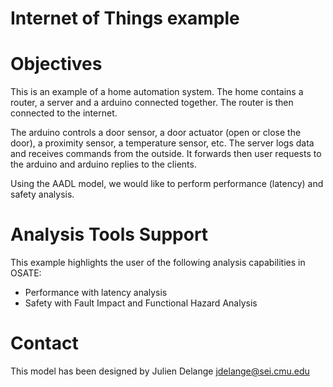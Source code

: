 Internet of Things example
==========================

# Objectives
This is an example of a home automation system. The home
contains a router, a server and a arduino connected
together. The router is then connected to the internet.

The arduino controls a door sensor, a door actuator (open or
close the door), a proximity sensor, a temperature sensor, etc.
The server logs data and receives commands from the outside.
It forwards then user requests to the arduino and arduino
replies to the clients.

Using the AADL model, we would like to perform
performance (latency) and safety analysis.

# Analysis Tools Support
This example highlights the user of the following
analysis capabilities in OSATE:
* Performance with latency analysis
* Safety with Fault Impact and Functional Hazard Analysis

# Contact
This model has been designed by Julien Delange <jdelange@sei.cmu.edu>